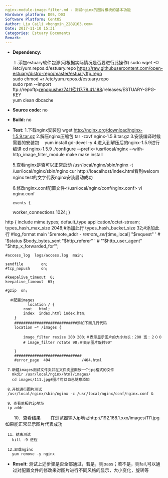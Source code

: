 ```yaml
---
nginx-module-image-filter.md - 测试nginx的图片模块的基本功能
Hardware platform: D05，D03
Software Platform: CentOS
Author: Liu Caili <hongxin_228@163.com>  
Date: 2017-11-10 15:31
Categories: Estuary Documents  
Remark:
---
```

- **Dependency:**
    
    １.添加estuary软件包源(可根据实际情况是否要进行此操作)
       sudo wget -O /etc/yum.repos.d/estuary.repo https://raw.githubusercontent.com/open-estuary/distro-repo/master/estuaryftp.repo     
       sudo chmod +r /etc/yum.repos.d/estuary.repo               
       sudo rpm --import ftp://repoftp:repopushez7411@117.78.41.188/releases/ESTUARY-GPG-KEY               
       yum clean dbcache

- **Source code:**
    no

- **Build:**
    no

- **Test:**
    1.下载nginx安装包
       wget http://nginx.org/download/nginx-1.5.9.tar.gz
    2.解压nginx压缩包
     tar -zxvf nginx-1.5.9.tar.gz
    3.安装编译时候需要的安装包
    　yum install gd-devel -y
    4.进入到解压后的nginx-1.5.9进行编译
       cd nginx-1.5.9
       ./configure --prefix=/usr/local/nginx --with-http_image_filter_module
       make
       make install
       
   5.查看nginx是否可以正常启动
       /usr/local/nginx/sbin/nginx -t
       /usr/local/nginx/sbin/nginx
       cur http://loacalhost/index.html看到welcom nginx test的文字代表nginx安装启动成功
       
    6.修改nginx.conf配置文件</usr/local/nginx/conf/nginx.conf>
      vi nginx.conf
      
      events {
    worker_connections  1024;
}


http {
    include       mime.types;
    default_type  application/octet-stream;
    types_hash_max_size 2048;#添加此行
    types_hash_bucket_size 32;#添加此行
    #log_format  main  '$remote_addr - $remote_user [$time_local] "$request" '
    #                  '$status $body_bytes_sent "$http_referer" '
    #                  '"$http_user_agent" "$http_x_forwarded_for"';

    #access_log  logs/access.log  main;

    sendfile        on;
    #tcp_nopush     on;

    #keepalive_timeout  0;
    keepalive_timeout  65;

    #gzip  on;

      ＃配置images
              location / {
            root   html;
            index  index.html index.htm;
        }
        ############################添加下面几行代码
		location ~* /images {
            
            image_filter resize 200 200;＃表示显示图片的大小为长：200 宽：２００
            # image_filter rotate 90;＃表示图片旋转90°
            
		}
        ##############################
        #error_page  404              /404.html
       
     7.新建images测试文件夹并在文件夹里面放一个jpg格式的文件
       mkdir /usr/local/nginx/html/images/
       cd images/111.jpg#图片可以自己随意添加
       
     8.开始进行图片测试
     /usr/local/nginx/sbin/nginx -c /usr/local/nginx/conf/nginx.conf &
     
     9．查看单板的ip地址
     ip addr
     
　　10．查看结果
   　　在浏览器输入ip地址http://192.168.1.xxx/images/111.jpg如果能正常显示图片代表成功
     
     11．结束测试
       kill -9 进程
       
     12.卸载nginx
       yum remove -y nginx
       
     
  
- **Result:**
      测试上述步骤是否全部通过，若是，则pass；若不是，则fail,可以通过对配置文件的修改来对图片进行不同风格的显示，大小变化，旋转等
